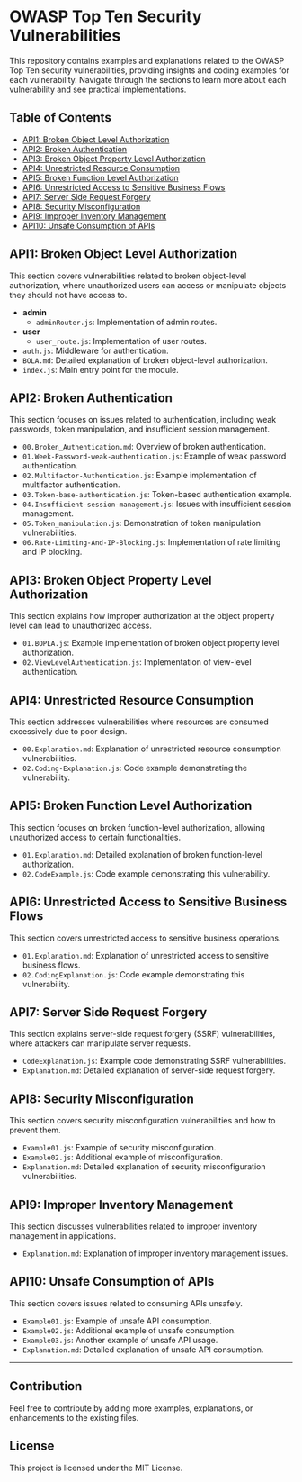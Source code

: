 # OWASP Top Ten Security Vulnerabilities

This repository contains examples and explanations related to the OWASP Top Ten security vulnerabilities, providing insights and coding examples for each vulnerability. Navigate through the sections to learn more about each vulnerability and see practical implementations.

## Table of Contents

- [API1: Broken Object Level Authorization](#api1-broken-object-level-authorization)
- [API2: Broken Authentication](#api2-broken-authentication)
- [API3: Broken Object Property Level Authorization](#api3-broken-object-property-level-authorization)
- [API4: Unrestricted Resource Consumption](#api4-unrestricted-resource-consumption)
- [API5: Broken Function Level Authorization](#api5-broken-function-level-authorization)
- [API6: Unrestricted Access to Sensitive Business Flows](#api6-unrestricted-access-to-sensitive-business-flows)
- [API7: Server Side Request Forgery](#api7-server-side-request-forgery)
- [API8: Security Misconfiguration](#api8-security-misconfiguration)
- [API9: Improper Inventory Management](#api9-improper-inventory-management)
- [API10: Unsafe Consumption of APIs](#api10-unsafe-consumption-of-apis)

## API1: Broken Object Level Authorization

This section covers vulnerabilities related to broken object-level authorization, where unauthorized users can access or manipulate objects they should not have access to.

- **admin**
  - `adminRouter.js`: Implementation of admin routes.
- **user**
  - `user_route.js`: Implementation of user routes.
- `auth.js`: Middleware for authentication.
- `BOLA.md`: Detailed explanation of broken object-level authorization.
- `index.js`: Main entry point for the module.

## API2: Broken Authentication

This section focuses on issues related to authentication, including weak passwords, token manipulation, and insufficient session management.

- `00.Broken_Authentication.md`: Overview of broken authentication.
- `01.Week-Password-weak-authentication.js`: Example of weak password authentication.
- `02.Multifactor-Authentication.js`: Example implementation of multifactor authentication.
- `03.Token-base-authentication.js`: Token-based authentication example.
- `04.Insufficient-session-management.js`: Issues with insufficient session management.
- `05.Token_manipulation.js`: Demonstration of token manipulation vulnerabilities.
- `06.Rate-Limiting-And-IP-Blocking.js`: Implementation of rate limiting and IP blocking.

## API3: Broken Object Property Level Authorization

This section explains how improper authorization at the object property level can lead to unauthorized access.

- `01.BOPLA.js`: Example implementation of broken object property level authorization.
- `02.ViewLevelAuthentication.js`: Implementation of view-level authentication.

## API4: Unrestricted Resource Consumption

This section addresses vulnerabilities where resources are consumed excessively due to poor design.

- `00.Explanation.md`: Explanation of unrestricted resource consumption vulnerabilities.
- `02.Coding-Explanation.js`: Code example demonstrating the vulnerability.

## API5: Broken Function Level Authorization

This section focuses on broken function-level authorization, allowing unauthorized access to certain functionalities.

- `01.Explanation.md`: Detailed explanation of broken function-level authorization.
- `02.CodeExample.js`: Code example demonstrating this vulnerability.

## API6: Unrestricted Access to Sensitive Business Flows

This section covers unrestricted access to sensitive business operations.

- `01.Explanation.md`: Explanation of unrestricted access to sensitive business flows.
- `02.CodingExplanation.js`: Code example demonstrating this vulnerability.

## API7: Server Side Request Forgery

This section explains server-side request forgery (SSRF) vulnerabilities, where attackers can manipulate server requests.

- `CodeExplanation.js`: Example code demonstrating SSRF vulnerabilities.
- `Explanation.md`: Detailed explanation of server-side request forgery.

## API8: Security Misconfiguration

This section covers security misconfiguration vulnerabilities and how to prevent them.

- `Example01.js`: Example of security misconfiguration.
- `Example02.js`: Additional example of misconfiguration.
- `Explanation.md`: Detailed explanation of security misconfiguration vulnerabilities.

## API9: Improper Inventory Management

This section discusses vulnerabilities related to improper inventory management in applications.

- `Explanation.md`: Explanation of improper inventory management issues.

## API10: Unsafe Consumption of APIs

This section covers issues related to consuming APIs unsafely.

- `Example01.js`: Example of unsafe API consumption.
- `Example02.js`: Additional example of unsafe consumption.
- `Example03.js`: Another example of unsafe API usage.
- `Explanation.md`: Detailed explanation of unsafe API consumption.

---

## Contribution

Feel free to contribute by adding more examples, explanations, or enhancements to the existing files.

## License

This project is licensed under the MIT License.
